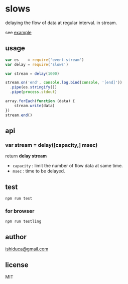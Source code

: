 # slows

delaying the flow of data at regular interval. in stream.

see [example](https://github.com/ishiduca/slows)

## usage

```js
var es    = require('event-stream')
var delay = require('slows')

var stream = delay(1000)

stream.on('end', console.log.bind(console, '[end]'))
  .pipe(es.stringify())
  .pipe(process.stdout)

array.forEach(function (data) {
    stream.write(data)
})
stream.end()
```

## api

### var stream = delay([capacity,] msec)

return __delay stream__

- `capacity` : limit the number of flow data at same time.
- `msec` : time to be delayed.

## test

```
npm run test
```

### for browser

```
npm run testling
```

## author

ishiduca@gmail.com

## license

MIT
